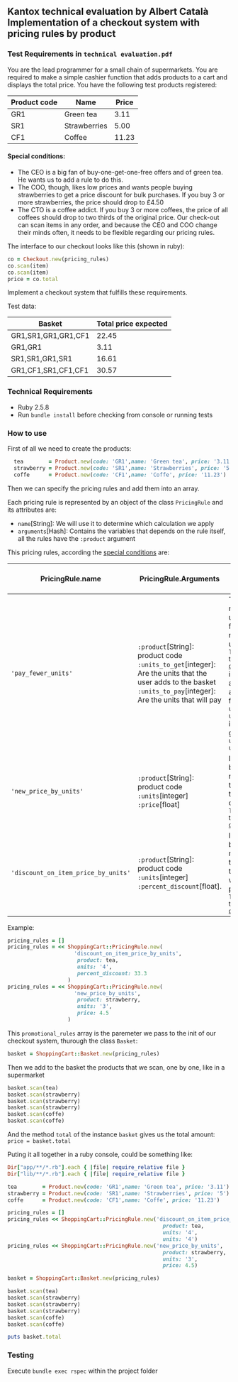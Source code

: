 ## Kantox technical evaluation by Albert Català<br />Implementation of a checkout system with pricing rules by product

### Test Requirements in `technical evaluation.pdf`

You are the lead programmer for a small chain of supermarkets. You are required to make a simple
cashier function that adds products to a cart and displays the total price.
You have the following test products registered:


|Product code  | Name          | Price |
|--------------|---------------|-------|
|GR1           | Green tea     |  3.11 |
|SR1           | Strawberries  |  5.00 |
|CF1           | Coffee        | 11.23 |


#### Special conditions:

- The CEO is a big fan of buy-one-get-one-free offers and of green tea. He wants us to add a
rule to do this.
- The COO, though, likes low prices and wants people buying strawberries to get a price
discount for bulk purchases. If you buy 3 or more strawberries, the price should drop to £4.50
- The CTO is a coffee addict. If you buy 3 or more coffees, the price of all coffees should drop
to two thirds of the original price.
Our check-out can scan items in any order, and because the CEO and COO change their minds
often, it needs to be flexible regarding our pricing rules.

The interface to our checkout looks like this (shown in ruby):

```ruby
co = Checkout.new(pricing_rules)
co.scan(item)
co.scan(item)
price = co.total
```

Implement a checkout system that fulfills these requirements.

Test data:

|Basket             | Total price expected |
|-------------------|----------------------|
|GR1,SR1,GR1,GR1,CF1| 22.45                |
|GR1,GR1            | 3.11                 |
|SR1,SR1,GR1,SR1    | 16.61                |
|GR1,CF1,SR1,CF1,CF1| 30.57                |


### Technical Requirements

- Ruby 2.5.8
- Run `bundle install` before checking from console or running tests

### How to use

First of all we need to create the products:

```Ruby
  tea        = Product.new(code: 'GR1',name: 'Green tea', price: '3.11')
  strawberry = Product.new(code: 'SR1',name: 'Strawberries', price: '5')
  coffe      = Product.new(code: 'CF1',name: 'Coffe', price: '11.23')
```

Then we can specify the pricing rules and add them into an array.

Each pricing rule is represented by an object of the class `PricingRule` and its attributes are:
- `name`[String]: We will use it to determine which calculation we apply
- `arguments`[Hash]: Contains the variables that depends on the rule itself, all the rules have the `:product` argument

This pricing rules, according the [special conditions](#specialconditions) are:

| PricingRule.name                  | PricingRule.Arguments                 | Description - referring to a product  |
|-----------------------------------|---------------------------------------|---------------------------------------|
|`'pay_fewer_units'`                  |`:product`[String]: product code <br /> `:units_to_get`[integer]: Are the units that the user adds to the basket<br /> `:units_to_pay`[integer]: Are the units that will pay |The user get a number of units for free, for a given number of units <br /><sub>The 1st case in the [special conditions](#specialconditions)</sub> <br />i.e. "pay one and get another one free" => `units_to_get=2` `units_to_pay=1` <br />i.e. "pay 2 and get 3" => `units_to_get=3` `units_to_pay=2`|
|`'new_price_by_units'`               |`:product`[String]: product code <br /> `:units`[integer]<br /> `:price`[float]              |If the user buys a minimum units, the price of that product change<br /><sub>The 2nd case in the [special conditions](#specialconditions)</sub>|
|`'discount_on_item_price_by_units'`  |`:product`[String]: product code <br /> `:units`[integer]<br /> `:percent_discount`[float].  |If the user buys a minumim units, the price of that product will decrease a percentatge<br /><sub>The 3rd case in the [special conditions](#specialconditions)</sub>|



Example:

```Ruby
pricing_rules = []
pricing_rules = << ShoppingCart::PricingRule.new(
                     'discount_on_item_price_by_units',
                      product: tea,
                      units: '4',
                      percent_discount: 33.3
                   )
pricing_rules = << ShoppingCart::PricingRule.new(
                     'new_price_by_units',
                      product: strawberry,
                      units: '3',
                      price: 4.5
                   )
```


This `promotional_rules` array is the paremeter we pass to the init of our checkout system, thurough the class `Basket`:

```Ruby
basket = ShoppingCart::Basket.new(pricing_rules)
```

Then we add to the basket the products that we scan, one by one, like in a supermarket

```Ruby
basket.scan(tea)
basket.scan(strawberry)
basket.scan(strawberry)
basket.scan(strawberry)
basket.scan(coffe)
basket.scan(coffe)
```

And the method `total` of the instance `basket` gives us the total amount: `price = basket.total`

Puting it all together in a ruby console, could be something like:

```Ruby
Dir["app/**/*.rb"].each { |file| require_relative file }
Dir["lib/**/*.rb"].each { |file| require_relative file }

tea        = Product.new(code: 'GR1',name: 'Green tea', price: '3.11')
strawberry = Product.new(code: 'SR1',name: 'Strawberries', price: '5')
coffe      = Product.new(code: 'CF1',name: 'Coffe', price: '11.23')

pricing_rules = []
pricing_rules << ShoppingCart::PricingRule.new('discount_on_item_price_by_units',
                                                 product: tea,
                                                 units: '4',
                                                 units: '4')
pricing_rules << ShoppingCart::PricingRule.new('new_price_by_units',
                                                 product: strawberry,
                                                 units: '3',
                                                 price: 4.5)

basket = ShoppingCart::Basket.new(pricing_rules)

basket.scan(tea)
basket.scan(strawberry)
basket.scan(strawberry)
basket.scan(strawberry)
basket.scan(coffe)
basket.scan(coffe)

puts basket.total
```

### Testing

Execute `bundle exec rspec` within the project folder
